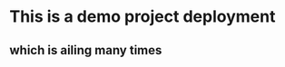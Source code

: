 <!DOCTYPE html>
<html>
  <head>

<h1> This is a demo project deployment </h1>
<h2> which is ailing many times</h2>
    
  </head>
</html>
